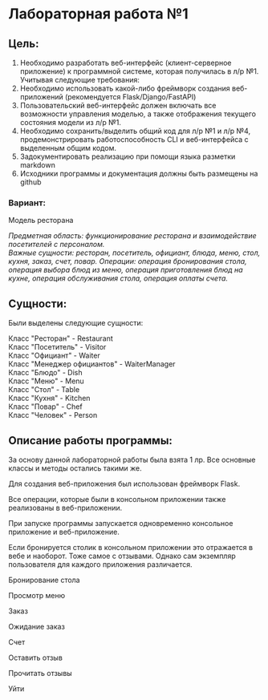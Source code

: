 # Лабораторная работа №1

## Цель: 
1. Необходимо разработать веб-интерфейс (клиент-серверное приложение) к программной системе, которая получилась в л/р №1. Учитывая следующие требования:
2. Необходимо использовать какой-либо фреймворк создания веб-приложений (рекомендуется Flask/Django/FastAPI)
3. Пользовательский веб-интерфейс должен включать все возможности управления моделью, а также отображения текущего состояния модели из л/р №1.
4. Необходимо сохранить/выделить общий код для л/р №1 и л/р №4, продемонстрировать работоспособность CLI и веб-интерфейса с выделенным общим кодом.
5. Задокументировать реализацию при помощи языка разметки markdown
6. Исходники программы и документация должны быть размещены на github

### Вариант:
Модель ресторана

<em>
Предметная область: функционирование ресторана и взаимодействие посетителей с персоналом.<br>
Важные сущности: ресторан, посетитель, официант, блюда, меню, стол, кухня, заказ, счет, повар.
Операции: операция бронирования стола, операция выбора блюд из меню, операция приготовления блюд на кухне, операция обслуживания стола, операция оплаты счета.
</em>

## Сущности:
Были выделены следующие сущности:

Класс "Ресторан" - Restaurant <br>
Класс "Посетитель" - Visitor <br>
Класс "Официант" - Waiter <br>
Класс "Менеджер официантов" - WaiterManager <br>
Класс "Блюдо" - Dish <br>
Класс "Меню" - Menu <br>
Класс "Стол" - Table <br>
Класс "Кухня" - Kitchen <br>
Класс "Повар" - Chef<br>
Класс "Человек" - Person <br>


## Описание работы программы:
За основу данной лабораторной работы была взята 1 лр. Все основные классы и методы остались такими же.

Для создания веб-приложения был использован фреймворк Flask.

Все операции, которые были в консольном приложении также реализованы в веб-приложении.

При запуске программы запускается одновременно консольное приложение и веб-приложение.

Если бронируется столик в консольном приложении это отражается в вебе и наоборот. Тоже самое с отзывами. Однако
сам экземпляр пользователя для каждого приложения различается.

Бронирование стола

Просмотр меню

Заказ

Ожидание заказ

Счет

Оставить отзыв

Прочитать отзывы

Уйти
